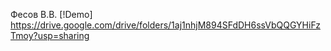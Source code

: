 Фесов В.В.
[!Demo]
https://drive.google.com/drive/folders/1aj1nhjM894SFdDH6ssVbQQGYHiFzTmoy?usp=sharing
